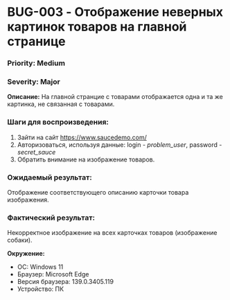 # BUG-003 - Отображение неверных картинок товаров на главной странице

### Priority: Medium
### Severity: Major


**Описание:**
На главной странцие с товарами отображается одна и та же картинка, не связанная с товарами.

### Шаги для воспроизведения:
1. Зайти на сайт https://www.saucedemo.com/
2. Авторизоваться, используя данные: login - *problem_user*, password - *secret_sauce*
3. Обратить внимание на изображение товаров.

### Ожидаемый результат:
Отображение соответствующего описанию карточки товара изображения.

### Фактический результат:
Некорректное изображение на всех карточках товаров (изображение собаки).

**Окружение:**
- ОС: Windows 11
- Браузер: Microsoft Edge
- Версия браузера: 139.0.3405.119
- Устройство: ПК
